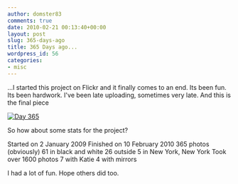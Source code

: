 ```yaml
---
author: domster83
comments: true
date: 2010-02-21 00:13:40+00:00
layout: post
slug: 365-days-ago
title: 365 Days ago...
wordpress_id: 56
categories:
- misc
---
```


...I started this project on Flickr and it finally comes to an end. Its been fun. Its been hardwork. I've been late uploading, sometimes very late.
And this is the final piece




[![Day 365](http://farm5.static.flickr.com/4013/4375590210_a2b9deb135.jpg)](http://www.flickr.com/photos/domster83/4375590210/)




So how about some stats for the project?




Started on 2 January 2009
Finished on 10 February 2010
365 photos (obviously)
61 in black and white
26 outside
5 in New York, New York
Took over 1600 photos
7 with Katie
4 with mirrors




I had a lot of fun. Hope others did too.
